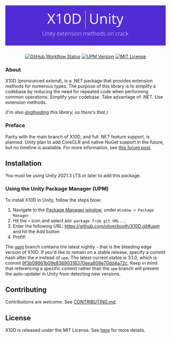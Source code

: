 ﻿<h1 align="center"><img src="https://raw.githubusercontent.com/oliverbooth/X10D/develop/X10D.Unity/branding_Unity.png"></h1>
<p align="center">
<a href="https://github.com/oliverbooth/X10D/actions/workflows/unity.yml"><img src="https://img.shields.io/github/actions/workflow/status/oliverbooth/X10D/unity.yml?style=flat-square" alt="GitHub Workflow Status" title="GitHub Workflow Status"></a>
<a href="https://github.com/oliverbooth/X10D/tree/upm"><img src="https://img.shields.io/github/package-json/v/oliverbooth/X10D/upm?label=upm&style=flat-square" title="UPM Version"></a>
<a href="https://github.com/oliverbooth/X10D/blob/master/LICENSE.md"><img src="https://img.shields.io/github/license/oliverbooth/X10D?style=flat-square" alt="MIT License" title="MIT License"></a>
</p>

### About
X10D (pronounced *extend*), is a .NET package that provides extension methods for numerous types. The purpose of this library is to simplify a codebase by reducing the need for repeated code when performing common operations. Simplify your codebase. Take advantage of .NET. Use extension methods.

*(I'm also [dogfooding](https://www.pcmag.com/encyclopedia/term/dogfooding) this library, so there's that.)*


### Preface
Parity with the main branch of X10D, and full .NET feature support, is planned. Unity plan to add CoreCLR and native NuGet support in the future, but no timeline is available.
For more information, see [this forum post](https://forum.unity.com/threads/unity-future-net-development-status.1092205/).

## Installation
You must be using Unity 2021.3 LTS or later to add this package.
### Using the Unity Package Manager (UPM)
To install X10D in Unity, follow the steps blow:
1. Navigate to the [Package Manager window](https://docs.unity3d.com/Manual/upm-ui.html), under `Window > Package Manager`
2. Hit the `+` icon and select `Add package from git URL...`
3. Enter the following URL: https://github.com/oliverbooth/X10D.git#upm and hit the Add button
4. Profit!

The [upm](https://github.com/oliverbooth/X10D/tree/upm) branch contains the latest nightly - that is the bleeding edge version of X10D.
If you'd like to remain on a stable release, specify a commit hash after the `#` instead of `upm`.
The latest current stable is 3.1.0, which is commit [9f3b09661b09e83690318370eea808e70dd4a72c](https://github.com/oliverbooth/X10D/commit/9f3b09661b09e83690318370eea808e70dd4a72c).
Keep in mind that referencing a specific commit rather than the `upm` branch will prevent the auto-updater in Unity from detecting new versions. 

## Contributing
Contributions are welcome. See [CONTRIBUTING.md](../CONTRIBUTING.md).

## License
X10D is released under the MIT License. See [here](https://github.com/oliverbooth/X10D/blob/main/LICENSE.md) for more details.
